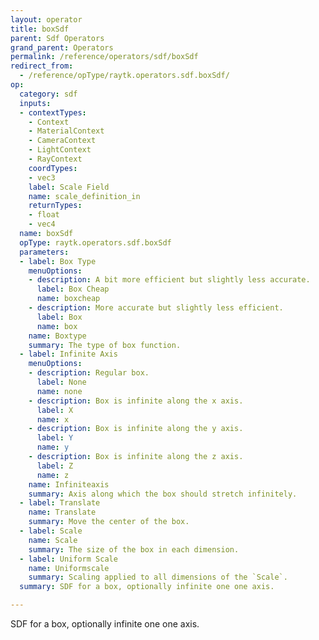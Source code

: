 ```yaml
---
layout: operator
title: boxSdf
parent: Sdf Operators
grand_parent: Operators
permalink: /reference/operators/sdf/boxSdf
redirect_from:
  - /reference/opType/raytk.operators.sdf.boxSdf/
op:
  category: sdf
  inputs:
  - contextTypes:
    - Context
    - MaterialContext
    - CameraContext
    - LightContext
    - RayContext
    coordTypes:
    - vec3
    label: Scale Field
    name: scale_definition_in
    returnTypes:
    - float
    - vec4
  name: boxSdf
  opType: raytk.operators.sdf.boxSdf
  parameters:
  - label: Box Type
    menuOptions:
    - description: A bit more efficient but slightly less accurate.
      label: Box Cheap
      name: boxcheap
    - description: More accurate but slightly less efficient.
      label: Box
      name: box
    name: Boxtype
    summary: The type of box function.
  - label: Infinite Axis
    menuOptions:
    - description: Regular box.
      label: None
      name: none
    - description: Box is infinite along the x axis.
      label: X
      name: x
    - description: Box is infinite along the y axis.
      label: Y
      name: y
    - description: Box is infinite along the z axis.
      label: Z
      name: z
    name: Infiniteaxis
    summary: Axis along which the box should stretch infinitely.
  - label: Translate
    name: Translate
    summary: Move the center of the box.
  - label: Scale
    name: Scale
    summary: The size of the box in each dimension.
  - label: Uniform Scale
    name: Uniformscale
    summary: Scaling applied to all dimensions of the `Scale`.
  summary: SDF for a box, optionally infinite one one axis.

---
```



SDF for a box, optionally infinite one one axis.